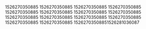 1526270350885
1526270350885
1526270350885
1526270350885
1526270350885
1526270350885
1526270350885
1526270350885
1526270350885
1526270350885
1526270350885
1526270350885
1526270350885
1526270350885
15262703508851526281036087